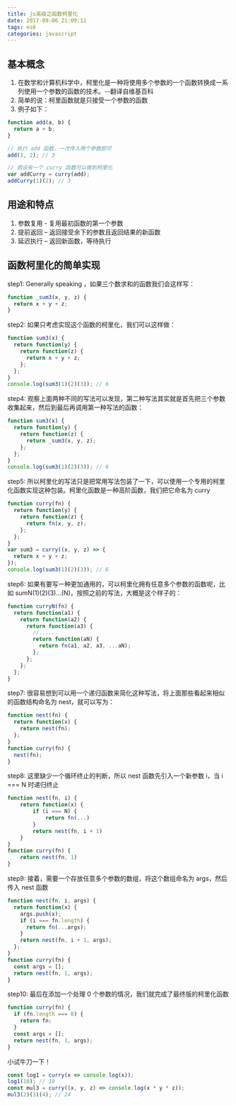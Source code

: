 ```yaml
---
title: js高级之函数柯里化
date: 2017-09-06 21:09:11
tags: es6
categories: javascript
---
```


## 基本概念

1. 在数学和计算机科学中，柯里化是一种将使用多个参数的一个函数转换成一系列使用一个参数的函数的技术。--翻译自维基百科
2. 简单的说：柯里函数就是只接受一个参数的函数
3. 例子如下：

```js
function add(a, b) {
  return a + b;
}

// 执行 add 函数，一次传入两个参数即可
add(1, 2); // 3

// 假设有一个 curry 函数可以做到柯里化
var addCurry = curry(add);
addCurry(1)(2); // 3
```

<!-- more -->

## 用途和特点

1. 参数复用 - 复用最初函数的第一个参数
2. 提前返回 – 返回接受余下的参数且返回结果的新函数
3. 延迟执行 – 返回新函数，等待执行

## 函数柯里化的简单实现

step1: Generally speaking ，如果三个数求和的函数我们会这样写：

```js
function _sum3(x, y, z) {
  return x + y + z;
}
```

step2: 如果只考虑实现这个函数的柯里化，我们可以这样做：

```js
function sum3(x) {
  return function(y) {
    return function(z) {
      return x + y + z;
    };
  };
}
console.log(sum3(1)(2)(3)); // 6
```

step4: 观察上面两种不同的写法可以发现，第二种写法其实就是首先把三个参数收集起来，然后到最后再调用第一种写法的函数：

```js
function sum3(x) {
  return function(y) {
    return function(z) {
      return _sum3(x, y, z);
    };
  };
}
console.log(sum3(1)(2)(3)); // 6
```

step5: 所以柯里化的写法只是把常用写法包装了一下，可以使用一个专用的柯里化函数实现这种包装。柯里化函数是一种高阶函数，我们把它命名为 curry

```js
function curry(fn) {
  return function(y) {
    return function(z) {
      return fn(x, y, z);
    };
  };
}
var sum3 = curry((x, y, z) => {
  return x + y + z;
});
console.log(sum3(1)(2)(3)); // 6
```

step6: 如果有要写一种更加通用的，可以柯里化拥有任意多个参数的函数呢，比如 sumN(1)(2)(3)...(N)，按照之前的写法，大概是这个样子的：

```js
function curryN(fn) {
  return function(a1) {
    return function(a2) {
      return function(a3) {
        //......
        return function(aN) {
          return fn(a1, a2, a3, ...aN);
        };
      };
    };
  };
}
```

step7: 很容易想到可以用一个递归函数来简化这种写法，将上面那些看起来相似的函数结构命名为 nest，就可以写为：

```js
function nest(fn) {
  return function(x) {
    return nest(fn);
  };
}
function curry(fn) {
  nest(fn);
}
```

step8: 这里缺少一个循环终止的判断，所以 nest 函数先引入一个新参数 i，当 i === N 时递归终止

```js
function nest(fn, i) {
    return function(x) {
        if (i === N) {
            return fn(...)
        }
        return nest(fn, i + 1)
    }
}
function curry(fn) {
    return nest(fn, 1)
}
```

step9: 接着，需要一个存放任意多个参数的数组，将这个数组命名为 args，然后传入 nest 函数

```js
function nest(fn, i, args) {
  return function(x) {
    args.push(x);
    if (i === fn.length) {
      return fn(...args);
    }
    return nest(fn, i + 1, args);
  };
}
function curry(fn) {
  const args = [];
  return nest(fn, 1, args);
}
```

step10: 最后在添加一个处理 0 个参数的情况，我们就完成了最终版的柯里化函数

```js
function curry(fn) {
  if (fn.length === 0) {
    return fn;
  }
  const args = [];
  return nest(fn, 1, args);
}
```

小试牛刀一下！

```js
const log1 = curry(x => console.log(x));
log1(10); // 10
const mul3 = curry((x, y, z) => console.log(x * y * z));
mul3(2)(3)(4); // 24
```
